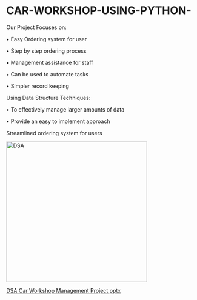 # CAR-WORKSHOP-USING-PYTHON-
Our Project Focuses on:

• Easy Ordering system for user

• Step by step ordering process

• Management assistance for staff

• Can be used to automate tasks

• Simpler record keeping

Using Data Structure Techniques:

• To effectively manage larger amounts of 
data

• Provide an easy to implement approach


Streamlined ordering system for users


<img width="371" alt="DSA" src="https://user-images.githubusercontent.com/92535518/193441728-3807e3a5-b278-4667-89f8-abe278339160.png">


[DSA Car Workshop Management Project.pptx](https://github.com/zahrahamdani/CAR-WORKSHOP-USING-PYTHON-/files/9691917/DSA.Car.Workshop.Management.Project.pptx)
